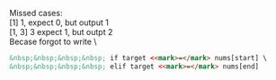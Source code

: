 Missed cases: \
[1] 1, expect 0, but output 1 \
[1, 3] 3 expect 1, but outpt 2 \
Becase forgot to write \
```html
&nbsp;&nbsp;&nbsp;&nbsp; if target <<mark>=</mark> nums[start] \
&nbsp;&nbsp;&nbsp;&nbsp; elif target <<mark>=</mark> nums[end]
```
